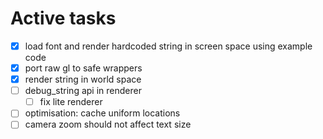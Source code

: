 # Active tasks

* [X] load font and render hardcoded string in screen space using example code
* [X] port raw gl to safe wrappers
* [X] render string in world space
* [ ] debug_string api in renderer
	* [ ] fix lite renderer
* [ ] optimisation: cache uniform locations
* [ ] camera zoom should not affect text size
